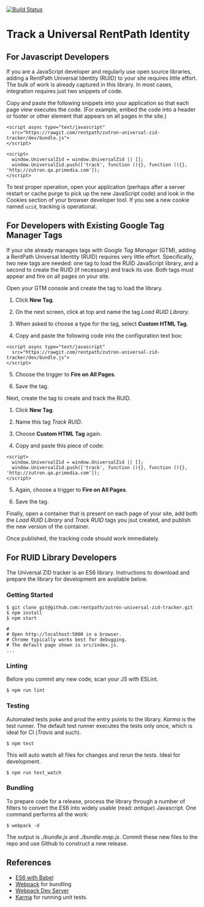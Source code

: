 [![Build Status](https://travis-ci.org/rentpath/zutron-universal-zid-tracker.svg?branch=dev)](https://travis-ci.org/rentpath/zutron-universal-zid-tracker)


# Track a Universal RentPath Identity

## For Javascript Developers

If you are a JavaScript developer and regularly use open source libraries, adding a RentPath Universal
Identity (RUID) to your site requires little effort. The bulk of work is already captured
in this library. In most cases, integration requires just two snippets of code.

Copy and paste the following snippets into your application so that each page view executes the code. (For example, embed the code into a header or footer or other element that appears on all pages in the site.)


```
<script async type="text/javascript"
  src="https://rawgit.com/rentpath/zutron-universal-zid-tracker/dev/bundle.js">
</script>

<script>
  window.UniversalZid = window.UniversalZid || [];
  window.UniversalZid.push(['track', function (){}, function (){}, 'http://zutron.qa.primedia.com']);
</script>

```

To test proper operation, open your application (perhaps after a server restart or cache purge to pick
up the new JavaScript code) and look in the Cookies section of your browser developer tool. If you see
a new cookie named `uzid`, tracking is operational.


## For Developers with Existing Google Tag Manager Tags

If your site already manages tags with _Google Tag Manager_ (GTM), adding a RentPath Universal
Identity (RUID) requires very little effort. Specifically, two new tags are needed:
one tag to load the RUID JavaScript library, and a second to create
the RUID (if necessary) and track its use.
Both tags must appear and fire on all pages on your site.

Open your GTM console and create the tag to load the library.

1. Click **New Tag**.

2. On the next screen, click at top and name the tag _Load RUID Library_.

3. When asked to choose a type for the tag, select **Custom HTML Tag**.

4. Copy and paste the following code into the configuration text box:

  ```
  <script async type="text/javascript"
    src="https://rawgit.com/rentpath/zutron-universal-zid-tracker/dev/bundle.js">
  </script>
  ```

5. Choose the trigger to **Fire on All Pages**.

6. Save the tag.


Next, create the tag to create and track the RUID.

1. Click **New Tag**.

2. Name this tag _Track RUID_.

3. Choose **Custom HTML Tag** again.

4. Copy and paste this piece of code:

  ```
  <script>
    window.UniversalZid = window.UniversalZid || [];
    window.UniversalZid.push(['track', function (){}, function (){}, 'http://zutron.qa.primedia.com']);
  </script>
  ```

5. Again, choose a trigger to **Fire on All Pages**.

6. Save the tag.


Finally, open a container that is present on each page of your site, add both
the _Load RUID Library_ and _Track RUID_ tags you jsut created, and publish the new version of the container.

Once published, the tracking code should work immediately.



## For RUID Library Developers

The Universal ZID tracker is an ES6 library. Instructions to download and prepare the library for development are available below.


### Getting Started

```
$ git clone git@github.com:rentpath/zutron-universal-zid-tracker.git
$ npm install
$ npm start

#
# Open http://localhost:5000 in a browser.
# Chrome typically works best for debugging.
# The default page shown is src/index.js.
...
```


### Linting

Before you commit any new code, scan your JS with ESLint.

```
$ npm run lint
```


### Testing

Automated tests poke and prod the entry points to the library. _Karma_ is the test runner.
The default test runner executes the tests only once, which is ideal for CI (_Travis_ and such).

```
$ npm test
```

This will auto watch all files for changes and rerun the tests. Ideal for development.
```
$ npm run test_watch
```

### Bundling

To prepare code for a release, process the library through a number of filters to convert the ES6
into widely usable (read: _antique_) Javascript. One command performs all the work:

```
$ webpack -d
```

The output is _./bundle.js_ and _./bundle.map.js_. Commit these new files to the repo and use
Github to construct a new release.



## References

* [ES6 with Babel](http://babeljs.io)
* [Webpack](http://webpack.github.io) for bundling
* [Webpack Dev Server](http://webpack.github.io/docs/webpack-dev-server.html)
* [Karma](http://karma-runner.github.io/0.13/index.html) for running unit tests.
